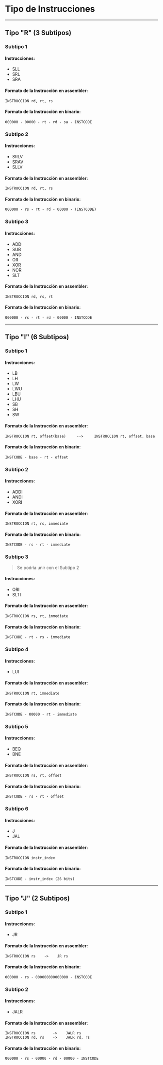 # Tipo de Instrucciones

---

## Tipo "R" (3 Subtipos)

### Subtipo 1
#### Instrucciones:
- SLL
- SRL
- SRA

#### Formato de la Instrucción en assembler:

```
INSTRUCCION rd, rt, rs
```   

#### Formato de la Instrucción en binario:

```
000000 - 00000 - rt - rd - sa - INSTCODE
```

### Subtipo 2
#### Instrucciones:
- SRLV
- SRAV
- SLLV

#### Formato de la Instrucción en assembler:

```
INSTRUCCION rd, rt, rs
```

#### Formato de la Instrucción en binario:

```
000000 - rs - rt - rd - 00000 - (INSTCODE)
```

### Subtipo 3
#### Instrucciones:
- ADD
- SUB
- AND
- OR
- XOR
- NOR
- SLT

#### Formato de la Instrucción en assembler:

```
INSTRUCCION rd, rs, rt
```

#### Formato de la Instrucción en binario:

```
000000 - rs - rt - rd - 00000 - INSTCODE
```

---

## Tipo "I" (6 Subtipos)

### Subtipo 1
#### Instrucciones:
- LB
- LH
- LW
- LWU
- LBU
- LHU
- SB
- SH
- SW

#### Formato de la Instrucción en assembler:

```
INSTRUCCION rt, offset(base)     -->     INSTRUCCION rt, offset, base
```

#### Formato de la Instrucción en binario:

```
INSTCODE - base - rt - offset
```

### Subtipo 2
#### Instrucciones:
- ADDI
- ANDI
- XORI

#### Formato de la Instrucción en assembler:

````
INSTRUCCION rt, rs, immediate
````

#### Formato de la Instrucción en binario:

````
INSTCODE - rs - rt - immediate
````

### Subtipo 3
> Se podría unir con el Subtipo 2

#### Instrucciones:
- ORI
- SLTI

#### Formato de la Instrucción en assembler:

```
INSTRUCCION rs, rt, immediate
```

#### Formato de la Instrucción en binario:

```
INSTCODE - rt - rs - immediate
```

### Subtipo 4
#### Instrucciones:
- LUI

#### Formato de la Instrucción en assembler:

```
INSTRUCCION rt, immediate
```

#### Formato de la Instrucción en binario:

```
INSTCODE - 00000 - rt - immediate
```

### Subtipo 5
#### Instrucciones:
- BEQ
- BNE

#### Formato de la Instrucción en assembler:

```
INSTRUCCION rs, rt, offset
```

#### Formato de la Instrucción en binario:

```
INSTCODE - rs - rt - offset
```


### Subtipo 6
#### Instrucciones:
- J
- JAL

#### Formato de la Instrucción en assembler:

```
INSTRUCCION instr_index
```

#### Formato de la Instrucción en binario:

```
INSTCODE - instr_index (26 bits)
```

---

## Tipo "J" (2 Subtipos)

### Subtipo 1
#### Instrucciones:
- JR

#### Formato de la Instrucción en assembler:

```
INSTRUCCION rs    ->    JR rs
```

#### Formato de la Instrucción en binario:

```
000000 - rs - 000000000000000 - INSTCODE
```

### Subtipo 2
#### Instrucciones:
- JALR

#### Formato de la Instrucción en assembler:

```
INSTRUCCION rs        ->    JALR rs
INSTRUCCION rd, rs    ->    JALR rd, rs
```

#### Formato de la Instrucción en binario:

```
000000 - rs - 00000 - rd - 00000 - INSTCODE
```
